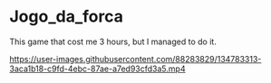 # Jogo_da_forca
This game that cost me 3 hours, but I managed to do it. 


https://user-images.githubusercontent.com/88283829/134783313-3aca1b18-c9fd-4ebc-87ae-a7ed93cfd3a5.mp4
